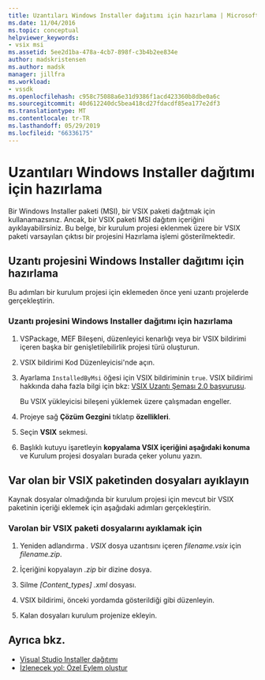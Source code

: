 ```yaml
---
title: Uzantıları Windows Installer dağıtımı için hazırlama | Microsoft Docs
ms.date: 11/04/2016
ms.topic: conceptual
helpviewer_keywords:
- vsix msi
ms.assetid: 5ee2d1ba-478a-4cb7-898f-c3b4b2ee834e
author: madskristensen
ms.author: madsk
manager: jillfra
ms.workload:
- vssdk
ms.openlocfilehash: c958c75088a6e31d9386f1acd423360b8dbe0a6c
ms.sourcegitcommit: 40d612240dc5bea418cd27fdacdf85ea177e2df3
ms.translationtype: MT
ms.contentlocale: tr-TR
ms.lasthandoff: 05/29/2019
ms.locfileid: "66336175"
---
```

# <a name="prepare-extensions-for-windows-installer-deployment"></a>Uzantıları Windows Installer dağıtımı için hazırlama
Bir Windows Installer paketi (MSI), bir VSIX paketi dağıtmak için kullanamazsınız. Ancak, bir VSIX paketi MSI dağıtım içeriğini ayıklayabilirsiniz. Bu belge, bir kurulum projesi eklenmek üzere bir VSIX paketi varsayılan çıktısı bir projesini Hazırlama işlemi gösterilmektedir.

## <a name="prepare-an-extension-project-for-windows-installer-deployment"></a>Uzantı projesini Windows Installer dağıtımı için hazırlama
 Bu adımları bir kurulum projesi için eklemeden önce yeni uzantı projelerde gerçekleştirin.

### <a name="to-prepare-an-extension-project-for-windows-installer-deployment"></a>Uzantı projesini Windows Installer dağıtımı için hazırlama

1. VSPackage, MEF Bileşeni, düzenleyici kenarlığı veya bir VSIX bildirimi içeren başka bir genişletilebilirlik projesi türü oluşturun.

2. VSIX bildirimi Kod Düzenleyicisi'nde açın.

3. Ayarlama `InstalledByMsi` öğesi için VSIX bildiriminin `true`. VSIX bildirimi hakkında daha fazla bilgi için bkz: [VSIX Uzantı Şeması 2.0 başvurusu](../extensibility/vsix-extension-schema-2-0-reference.md).

     Bu VSIX yükleyicisi bileşeni yüklemek üzere çalışmadan engeller.

4. Projeye sağ **Çözüm Gezgini** tıklatıp **özellikleri**.

5. Seçin **VSIX** sekmesi.

6. Başlıklı kutuyu işaretleyin **kopyalama VSIX içeriğini aşağıdaki konuma** ve Kurulum projesi dosyaları burada çeker yolunu yazın.

## <a name="extract-files-from-an-existing-vsix-package"></a>Var olan bir VSIX paketinden dosyaları ayıklayın
 Kaynak dosyalar olmadığında bir kurulum projesi için mevcut bir VSIX paketinin içeriği eklemek için aşağıdaki adımları gerçekleştirin.

### <a name="to-extract-files-from-an-existing-vsix-package"></a>Varolan bir VSIX paketi dosyalarını ayıklamak için

1. Yeniden adlandırma *. VSIX* dosya uzantısını içeren *filename.vsix* için *filename.zip*.

2. İçeriğini kopyalayın *.zip* bir dizine dosya.

3. Silme *[Content_types] .xml* dosyası.

4. VSIX bildirimi, önceki yordamda gösterildiği gibi düzenleyin.

5. Kalan dosyaları kurulum projenize ekleyin.

## <a name="see-also"></a>Ayrıca bkz.
- [Visual Studio Installer dağıtımı](https://msdn.microsoft.com/library/121be21b-b916-43e2-8f10-8b080516d2a0)
- [İzlenecek yol: Özel Eylem oluştur](/previous-versions/visualstudio/visual-studio-2010/d9k65z2d(v=vs.100))